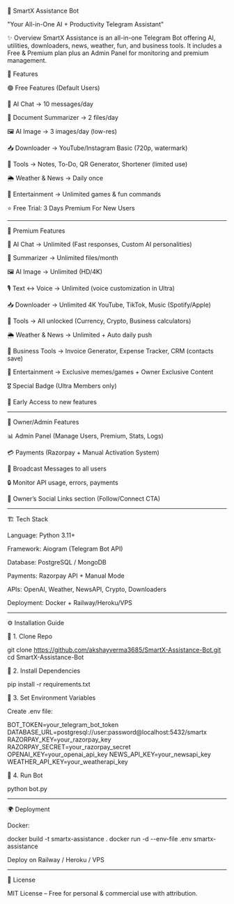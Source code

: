 🤖 SmartX Assistance Bot

"Your All-in-One AI + Productivity Telegram Assistant"

✨ Overview
SmartX Assistance is an all-in-one Telegram Bot offering AI, utilities, downloaders, news, weather, fun, and business tools.
It includes a Free & Premium plan plus an Admin Panel for monitoring and premium management.

🚀 Features

🟢 Free Features (Default Users)

🧠 AI Chat → 10 messages/day

📄 Document Summarizer → 2 files/day

🖼 AI Image → 3 images/day (low-res)

📥 Downloader → YouTube/Instagram Basic (720p, watermark)

📝 Tools → Notes, To-Do, QR Generator, Shortener (limited use)

🌦 Weather & News → Daily once

🎉 Entertainment → Unlimited games & fun commands

⭐ Free Trial: 3 Days Premium For New Users 

---

💎 Premium Features

🧠 AI Chat → Unlimited (Fast responses, Custom AI personalities)

📄 Summarizer → Unlimited files/month

🖼 AI Image → Unlimited (HD/4K)

🎙 Text ↔ Voice → Unlimited (voice customization in Ultra)

📥 Downloader → Unlimited 4K YouTube, TikTok, Music (Spotify/Apple)

📝 Tools → All unlocked (Currency, Crypto, Business calculators)

🌦 Weather & News → Unlimited + Auto daily push

💼 Business Tools → Invoice Generator, Expense Tracker, CRM (contacts save)

🎉 Entertainment → Exclusive memes/games + Owner Exclusive Content

🎖 Special Badge (Ultra Members only)

🎯 Early Access to new features

---

👑 Owner/Admin Features

📊 Admin Panel (Manage Users, Premium, Stats, Logs)

💳 Payments (Razorpay + Manual Activation System)

📢 Broadcast Messages to all users

🔒 Monitor API usage, errors, payments

🔗 Owner’s Social Links section (Follow/Connect CTA)

---

🏗️ Tech Stack

Language: Python 3.11+

Framework: Aiogram (Telegram Bot API)

Database: PostgreSQL / MongoDB

Payments: Razorpay API + Manual Mode

APIs: OpenAI, Weather, NewsAPI, Crypto, Downloaders

Deployment: Docker + Railway/Heroku/VPS

---

⚙️ Installation Guide

🔹 1. Clone Repo

git clone https://github.com/akshayverma3685/SmartX-Assistance-Bot.git
cd SmartX-Assistance-Bot

🔹 2. Install Dependencies

pip install -r requirements.txt

🔹 3. Set Environment Variables

Create .env file:

BOT_TOKEN=your_telegram_bot_token
DATABASE_URL=postgresql://user:password@localhost:5432/smartx
RAZORPAY_KEY=your_razorpay_key
RAZORPAY_SECRET=your_razorpay_secret
OPENAI_KEY=your_openai_api_key
NEWS_API_KEY=your_newsapi_key
WEATHER_API_KEY=your_weatherapi_key

🔹 4. Run Bot

python bot.py

---

🌍 Deployment

Docker:

docker build -t smartx-assistance .
docker run -d --env-file .env smartx-assistance

Deploy on Railway / Heroku / VPS

---

🔐 License

MIT License – Free for personal & commercial use with attribution.

